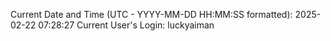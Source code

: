 Current Date and Time (UTC - YYYY-MM-DD HH:MM:SS formatted): 2025-02-22 07:28:27
Current User's Login: luckyaiman

